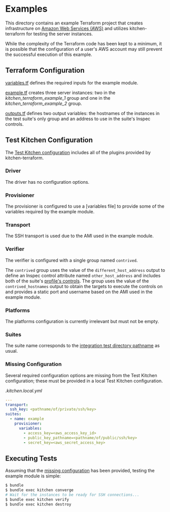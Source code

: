 # Examples

This directory contains an example Terraform project that creates
infrastructure on [Amazon Web Services (AWS)] and utilizes
kitchen-terraform for testing the server instances.

[Amazon Web Services (AWS)]: https://aws.amazon.com/index.html

While the complexity of the Terraform code has been kept to a minimum,
it is possible that the configuration of a user's AWS account may still
prevent the successful execution of this example.

## Terraform Configuration

[variables.tf] defines the required inputs for the example module.

[variables.tf]: variables.tf

[example.tf] creates three server instances: two in the
*kitchen_terraform_example_1* group and one in the
*kitchen_terraform_example_2* group.

[example.tf]: example.tf

[outputs.tf] defines two output variables: the hostnames of the
instances in the test suite's only group and an address to use in the
suite's Inspec controls.

[outputs.tf]: outputs.tf

## Test Kitchen Configuration

The [Test Kitchen configuration] includes all of the plugins provided by
kitchen-terraform.

[Test Kitchen configuration]: .kitchen.yml

### Driver

The driver has no configuration options.

### Provisioner

The provisioner is configured to use a [variables file] to provide some
of the variables required by the example module.

[variable file]: test/fixtures/credentials.tfvars

### Transport

The SSH transport is used due to the AMI used in the example module.

### Verifier

The verifier is configured with a single group named `contrived`.

The `contrived` group uses the value of the `different_host_address` output
to define an Inspec control attribute named `other_host_address` and
includes both of the suite's [profile's controls]. The group uses the
value of the `contrived_hostnames` output to obtain the targets to
execute the controls on and provides a static port and username based on
the AMI used in the example module.

[profile's controls]: test/integration/example/controls

### Platforms

The platforms configuration is currently irrelevant but must not be
empty.

### Suites

The suite name corresponds to the [integration test directory pathname]
as usual.

[integration test directory pathname]: test/integration/example

### Missing Configuration

Several required configuration options are missing from the Test Kitchen
configuration; these must be provided in a local Test Kitchen
configuration.

*.kitchen.local.yml*

```yaml
---
transport:
  ssh_key: <pathname/of/private/ssh/key>
suites:
  - name: example
    provisioner:
      variables:
        - access_key=<aws_access_key_id>
        - public_key_pathname=<pathname/of/public/ssh/key>
        - secret_key=<aws_secret_access_key>
```

## Executing Tests

Assuming that the [missing configuration] has been provided, testing the
example module is simple:

[missing configuration]: README.md#user-content-missing-configuration

```sh
$ bundle
$ bundle exec kitchen converge
# Wait for the instances to be ready for SSH connections...
$ bundle exec kitchen verify
$ bundle exec kitchen destroy
```
